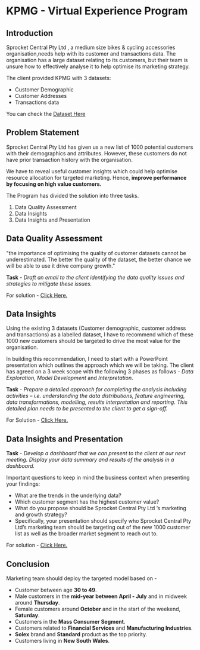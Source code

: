 # KPMG - Virtual Experience Program

## Introduction

Sprocket Central Pty Ltd , a medium size bikes & cycling accessories organisation,needs help with its customer and transactions data. The organisation has a large dataset relating to its customers, but their team is unsure how to effectively analyse it to help optimise its marketing strategy. 

The client provided KPMG with 3 datasets:

- Customer Demographic 
- Customer Addresses
- Transactions data


You can check the [Dataset Here](https://cdn-assets.theforage.com/vinternship_modules/kpmg_data_analytics/KPMG_VI_New_raw_data_update_final.xlsx)

## Problem Statement

Sprocket Central Pty Ltd has given us a new list of 1000 potential customers with their demographics and attributes. However, these customers do not have prior transaction history with the organisation. 

We have to reveal useful customer insights which could help optimise resource allocation for targeted marketing. Hence, __improve performance by focusing on high value customers.__

The Program has divided the solution into three tasks.
1. Data Quality Assessment
2. Data Insights
3. Data Insights and Presentation


## Data Quality Assessment

"the importance of optimising the quality of customer datasets cannot be underestimated. The better the quality of the dataset, the better chance we will be able to use it drive company growth."

__Task__ - _Draft an email to the client identifying the data quality issues and strategies to mitigate these issues._

For solution - [Click Here.](https://docs.google.com/document/d/1gj3uu502U-H2a7mm9cOYIHnrpOcYv6xMZqF72rSTWUU/edit?usp=sharing)

## Data Insights

Using the existing 3 datasets (Customer demographic, customer address and transactions) as a labelled dataset, I have to recommend which of these 1000 new customers should be targeted to drive the most value for the organisation. 

In building this recommendation, I need to start with a PowerPoint presentation which outlines the approach which we will be taking. The client has agreed on a 3 week scope with the following 3 phases as follows - _Data Exploration_, _Model Development_ and _Interpretation_.

__Task__ - _Prepare a detailed approach for completing the analysis including activities – i.e. understanding the data distributions, feature engineering, data transformations, modelling, results interpretation and reporting. This detailed plan needs to be presented to the client to get a sign-off._

For Solution - [Click Here.](https://drive.google.com/file/d/1lT8Wzl7NnJ2jbhvOAuAJtSUjfN60yZIN/view?usp=sharing)

## Data Insights and Presentation

__Task__ - _Develop a dashboard that we can present to the client at our next meeting. Display your data summary and results of the analysis in a dashboard._ 

Important questions to keep in mind the business context when presenting your findings:
- What are the trends in the underlying data?
- Which customer segment has the highest customer value?
- What do you propose should be Sprocket Central Pty Ltd ’s marketing and growth strategy?
- Specifically, your presentation should specify who Sprocket Central Pty Ltd’s marketing team should be targeting out of the new 1000 customer list as well as the broader market segment to reach out to. 

For solution - [Click Here.](https://public.tableau.com/views/KPMGTask3_16251341674450/Dashboard?:language=en-US&:display_count=n&:origin=viz_share_link)

## Conclusion

Marketing team should deploy the targeted model based on -
- Customer between age __30 to 49__.
- Male customers in the __mid-year between April - July__ and in midweek around __Thursday__.
- Female customers around __October__ and in the start of the weekend, __Saturday__.
- Customers in the __Mass Consumer Segment__.
- Customers related to __Financial Services__ and __Manufacturing Industries__.
- __Solex__ brand and __Standard__ product as the top priority.
- Customers living in __New South Wales__.
